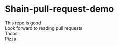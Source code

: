 # Shain-pull-request-demo

This repo is good  
Look forward to reading pull requests   
Tacos  
Pizza
